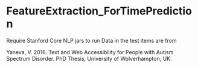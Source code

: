 # FeatureExtraction_ForTimePrediction
Require Stanford Core NLP jars to run
Data in the test items are from 

Yaneva, V. 2016. Text and Web Accessibility for People with Autism Spectrum Disorder. PhD Thesis, University of Wolverhampton, UK.

